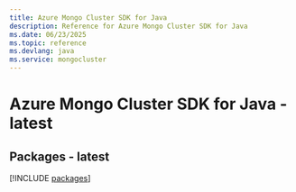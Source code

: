 ```yaml
---
title: Azure Mongo Cluster SDK for Java
description: Reference for Azure Mongo Cluster SDK for Java
ms.date: 06/23/2025
ms.topic: reference
ms.devlang: java
ms.service: mongocluster
---
```

# Azure Mongo Cluster SDK for Java - latest
## Packages - latest
[!INCLUDE [packages](mongo-cluster-index.md)]